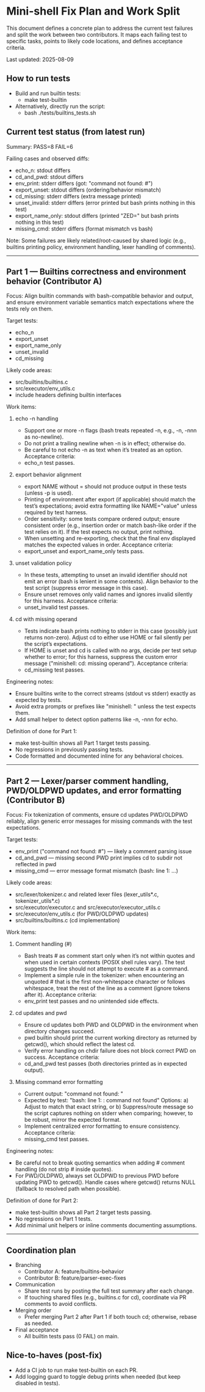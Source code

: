 # Mini-shell Fix Plan and Work Split

This document defines a concrete plan to address the current test failures and split the work between two contributors. It maps each failing test to specific tasks, points to likely code locations, and defines acceptance criteria.

Last updated: 2025-08-09

## How to run tests
- Build and run builtin tests:
  - make test-builtin
- Alternatively, directly run the script:
  - bash ./tests/builtins_tests.sh

## Current test status (from latest run)
Summary: PASS=8 FAIL=6

Failing cases and observed diffs:
- echo_n: stdout differs
- cd_and_pwd: stdout differs
- env_print: stderr differs (got: "command not found: #")
- export_unset: stdout differs (ordering/behavior mismatch)
- cd_missing: stderr differs (extra message printed)
- unset_invalid: stderr differs (error printed but bash prints nothing in this test)
- export_name_only: stdout differs (printed "ZED=" but bash prints nothing in this test)
- missing_cmd: stderr differs (format mismatch vs bash)

Note: Some failures are likely related/root-caused by shared logic (e.g., builtins printing policy, environment handling, lexer handling of comments).

---

## Part 1 — Builtins correctness and environment behavior (Contributor A)
Focus: Align builtin commands with bash-compatible behavior and output, and ensure environment variable semantics match expectations where the tests rely on them.

Target tests:
- echo_n
- export_unset
- export_name_only
- unset_invalid
- cd_missing

Likely code areas:
- src/builtins/builtins.c
- src/executor/env_utils.c
- include headers defining builtin interfaces

Work items:
1) echo -n handling
   - Support one or more -n flags (bash treats repeated -n, e.g., -n, -nnn as no-newline).
   - Do not print a trailing newline when -n is in effect; otherwise do.
   - Be careful to not echo -n as text when it’s treated as an option.
   Acceptance criteria:
   - echo_n test passes.

2) export behavior alignment
   - export NAME without = should not produce output in these tests (unless -p is used).
   - Printing of environment after export (if applicable) should match the test’s expectations; avoid extra formatting like NAME="value" unless required by test harness.
   - Order sensitivity: some tests compare ordered output; ensure consistent order (e.g., insertion order or match bash-like order if the test relies on it). If the test expects no output, print nothing.
   - When unsetting and re-exporting, check that the final env displayed matches the expected values in order.
   Acceptance criteria:
   - export_unset and export_name_only tests pass.

3) unset validation policy
   - In these tests, attempting to unset an invalid identifier should not emit an error (bash is lenient in some contexts). Align behavior to the test script (suppress error message in this case).
   - Ensure unset removes only valid names and ignores invalid silently for this harness.
   Acceptance criteria:
   - unset_invalid test passes.

4) cd with missing operand
   - Tests indicate bash prints nothing to stderr in this case (possibly just returns non-zero). Adjust cd to either use HOME or fail silently per the script’s expectations.
   - If HOME is unset and cd is called with no args, decide per test setup whether to error; for this harness, suppress the custom error message ("minishell: cd: missing operand").
   Acceptance criteria:
   - cd_missing test passes.

Engineering notes:
- Ensure builtins write to the correct streams (stdout vs stderr) exactly as expected by tests.
- Avoid extra prompts or prefixes like "minishell: " unless the test expects them.
- Add small helper to detect option patterns like -n, -nnn for echo.

Definition of done for Part 1:
- make test-builtin shows all Part 1 target tests passing.
- No regressions in previously passing tests.
- Code formatted and documented inline for any behavioral choices.

---

## Part 2 — Lexer/parser comment handling, PWD/OLDPWD updates, and error formatting (Contributor B)
Focus: Fix tokenization of comments, ensure cd updates PWD/OLDPWD reliably, align generic error messages for missing commands with the test expectations.

Target tests:
- env_print ("command not found: #") — likely a comment parsing issue
- cd_and_pwd — missing second PWD print implies cd to subdir not reflected in pwd
- missing_cmd — error message format mismatch (bash: line 1: ...)

Likely code areas:
- src/lexer/tokenizer.c and related lexer files (lexer_utils*.c, tokenizer_utils*.c)
- src/executor/executor.c and src/executor/executor_utils.c
- src/executor/env_utils.c (for PWD/OLDPWD updates)
- src/builtins/builtins.c (cd implementation)

Work items:
1) Comment handling (#)
   - Bash treats # as comment start only when it’s not within quotes and when used in certain contexts (POSIX shell rules vary). The test suggests the line should not attempt to execute # as a command.
   - Implement a simple rule in the tokenizer: when encountering an unquoted # that is the first non-whitespace character or follows whitespace, treat the rest of the line as a comment (ignore tokens after it).
   Acceptance criteria:
   - env_print test passes and no unintended side effects.

2) cd updates and pwd
   - Ensure cd updates both PWD and OLDPWD in the environment when directory changes succeed.
   - pwd builtin should print the current working directory as returned by getcwd(), which should reflect the latest cd.
   - Verify error handling on chdir failure does not block correct PWD on success.
   Acceptance criteria:
   - cd_and_pwd test passes (both directories printed as in expected output).

3) Missing command error formatting
   - Current output: "command not found: <cmd>"
   - Expected by test: "bash: line 1: <cmd>: command not found"
   Options:
     a) Adjust to match that exact string, or
     b) Suppress/route message so the script captures nothing on stderr when comparing; however, to be robust, mirror the expected format.
   - Implement centralized error formatting to ensure consistency.
   Acceptance criteria:
   - missing_cmd test passes.

Engineering notes:
- Be careful not to break quoting semantics when adding # comment handling (do not strip # inside quotes).
- For PWD/OLDPWD, always set OLDPWD to previous PWD before updating PWD to getcwd(). Handle cases where getcwd() returns NULL (fallback to resolved path when possible).

Definition of done for Part 2:
- make test-builtin shows all Part 2 target tests passing.
- No regressions on Part 1 tests.
- Add minimal unit helpers or inline comments documenting assumptions.

---

## Coordination plan
- Branching
  - Contributor A: feature/builtins-behavior
  - Contributor B: feature/parser-exec-fixes
- Communication
  - Share test runs by posting the full test summary after each change.
  - If touching shared files (e.g., builtins.c for cd), coordinate via PR comments to avoid conflicts.
- Merging order
  - Prefer merging Part 2 after Part 1 if both touch cd; otherwise, rebase as needed.
- Final acceptance
  - All builtin tests pass (0 FAIL) on main.

## Nice-to-haves (post-fix)
- Add a CI job to run make test-builtin on each PR.
- Add logging guard to toggle debug prints when needed (but keep disabled in tests).

